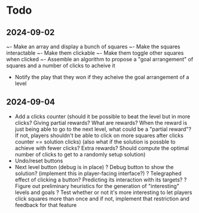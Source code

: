 # Todo

## 2024-09-02

~- Make an array and display a bunch of squares
~- Make the squares interactable
	~- Make them clickable
	~- Make them toggle other squares when clicked
~- Assemble an algorithm to propose a "goal arrangement" of squares and a number of clicks to acheive it
- Notify the play that they won if they acheive the goal arrangement of a level

## 2024-09-04

- Add a clicks counter 
	(should it be possible to beat the level but in more clicks? Giving partial rewards? What are rewards? When the reward is just being able to go to the next level, what could be a "partial reward"? If not, players shouldn't be able to click on more squares after clicks counter == solution clicks) 
	(also what if the solution is possble to achieve with fewer clicks? Extra rewards? Should compute the optimal number of clicks to get to a randomly setup solution)
- Undo/reset buttons
- Next level button (debug is in place)
? Debug button to show the solution? (implement this in player-facing interface?)
? Telegraphed effect of clicking a button? Predicting its interaction with its targets?
? Figure out preliminary heuristics for the generation of "interesting" levels and goals
? Test whether or not it's more interesting to let players click squares more than once and if not, implement that restriction and feedback for that feature